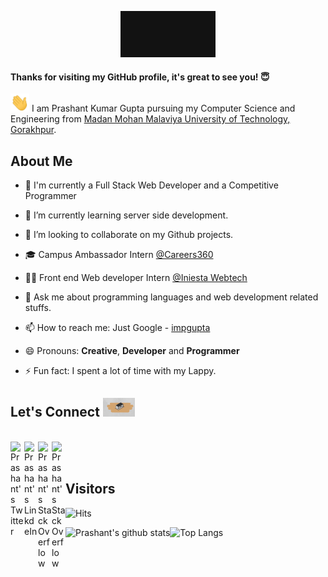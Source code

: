 <p align="center" >
          
<img src="https://github.com/imPGupta/impgupta/blob/master/Assets/Welcome.gif" width="30%" >

</p>

<p>
  
#### Thanks for visiting my GitHub profile, it's great to see you! 😇
<img src="https://github.com/imPGupta/impgupta/blob/master/Assets/Hi.gif" width="30" style="display: inline-block;"> I am Prashant Kumar Gupta pursuing my Computer Science and Engineering from [Madan Mohan Malaviya University of Technology, Gorakhpur](http://mmmut.ac.in).
  
</p>

## About Me


- 🚀 I'm currently a Full Stack Web Developer and a Competitive Programmer

- 🌱 I’m currently learning server side development.

- 👯 I’m looking to collaborate on my Github projects.

- 🎓 Campus Ambassador Intern [@Careers360](https://www.careers360.com)

- 👨‍💻 Front end Web developer Intern [@Iniesta Webtech](http://iniestawebtech.com)

- 💬 Ask me about programming languages and web development related stuffs.

- 📫 How to reach me: Just Google - [impgupta](https://www.google.com/search?q=impgupta)

- 😄 Pronouns: **Creative**, **Developer** and **Programmer**

- ⚡ Fun fact: I spent a lot of time with my Lappy.


## Let's Connect <img src="https://github.com/imPGupta/impgupta/blob/master/Assets/let's%20meet.gif" alt="meet" height=30>
<br>

<a href="https://twitter.com/imPGupta_">
  <img align="left" alt="Prashant's Twitter" width="22px" src="https://cdn.jsdelivr.net/npm/simple-icons@v3/icons/twitter.svg" />
</a>

<a href="https://www.linkedin.com/in/impgupta">
  <img align="left" alt="Prashant's LinkdeIn" width="22px" src="https://cdn.jsdelivr.net/npm/simple-icons@v3/icons/linkedin.svg" />
</a>

<a href="https://stackoverflow.com/users/13064168/impgupta/">
  <img align="left" alt="Prashant's StackOverflow" width="22px" src="https://cdn.jsdelivr.net/npm/simple-icons@v3/icons/stackoverflow.svg" />
</a>

<a href="mailto:prashantkgupta17@gmail.com">
  <img align="left" alt="Prashant's StackOverflow" width="22px" src="https://cdn.jsdelivr.net/npm/simple-icons@3.1.0/icons/gmail.svg" />
</a>


<br>
<br>

## Visitors 

![Hits](https://hitcounter.pythonanywhere.com/count/tag.svg?url=https%3A%2F%2Fgithub.com%2FimPGupta)

<img align="left" alt="Prashant's github stats" 
src="https://github-readme-stats.vercel.app/api?username=imPGupta&count_private=true&show_icons=true&icon_color=79ff97&bg_color=30,e96443,904e95&title_color=fff&text_color=fff">
    
<img align="left" alt="Top Langs" src="https://github-readme-stats.vercel.app/api/top-langs/?username=imPGupta&layout=compact">


